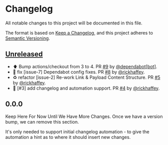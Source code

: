 # Changelog

All notable changes to this project will be documented in this file.

The format is based on [Keep a Changelog](https://keepachangelog.com/en/1.1.0/),
and this project adheres to [Semantic Versioning](https://semver.org/spec/v2.0.0.html).

## [Unreleased]

* ⬆ Bump actions/checkout from 3 to 4. PR [#9](https://github.com/rickhaffey/gorgeous-stew/pull/9) by [@dependabot[bot]](https://github.com/apps/dependabot).
* :bug: fix [issue-7] Dependabot config fixes. PR [#8](https://github.com/rickhaffey/gorgeous-stew/pull/8) by [@rickhaffey](https://github.com/rickhaffey).
* :recycle: refactor [issue-2] Re-work Link & Payload Content Structure. PR [#5](https://github.com/rickhaffey/gorgeous-stew/pull/5) by [@rickhaffey](https://github.com/rickhaffey).
* :wrench: [#3] add changelog and automation support. PR [#4](https://github.com/rickhaffey/gorgeous-stew/pull/4) by [@rickhaffey](https://github.com/rickhaffey).

## 0.0.0

Keep Here For Now Until We Have More Changes.  Once we have a version bump,
we can remove this section.

It's only needed to support initial changelog automation - to give the automation
a hint as to where it should insert new changes.

[unreleased]: https://github.com/rickhaffey/gorgeous-stew/compare/v0.0.0...HEAD
